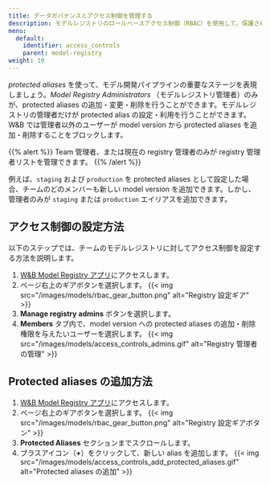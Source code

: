```yaml
---
title: データガバナンスとアクセス制御を管理する
description: モデルレジストリのロールベースアクセス制御（RBAC）を使用して、保護されたエイリアスを更新できるユーザーを管理します。
menu:
  default:
    identifier: access_controls
    parent: model-registry
weight: 10
---
```


*protected aliases* を使って、モデル開発パイプラインの重要なステージを表現しましょう。*Model Registry Administrators* （モデルレジストリ管理者）のみが、protected aliases の追加・変更・削除を行うことができます。モデルレジストリの管理者だけが protected alias の設定・利用を行うことができます。W&B では管理者以外のユーザーが model version から protected aliases を追加・削除することをブロックします。

{{% alert %}}
Team 管理者、または現在の registry 管理者のみが registry 管理者リストを管理できます。
{{% /alert %}}

例えば、`staging` および `production` を protected aliases として設定した場合、チームのどのメンバーも新しい model version を追加できます。しかし、管理者のみが `staging` または `production` エイリアスを追加できます。


## アクセス制御の設定方法
以下のステップでは、チームのモデルレジストリに対してアクセス制御を設定する方法を説明します。

1. [W&B Model Registry アプリ](https://wandb.ai/registry/model)にアクセスします。
2. ページ右上のギアボタンを選択します。
{{< img src="/images/models/rbac_gear_button.png" alt="Registry 設定ギア" >}}
3. **Manage registry admins** ボタンを選択します。
4. **Members** タブ内で、model version への protected aliases の追加・削除権限を与えたいユーザーを選択します。
{{< img src="/images/models/access_controls_admins.gif" alt="Registry 管理者の管理" >}}


## Protected aliases の追加方法
1. [W&B Model Registry アプリ](https://wandb.ai/registry/model)にアクセスします。
2. ページ右上のギアボタンを選択します。
{{< img src="/images/models/rbac_gear_button.png" alt="Registry 設定ギアボタン" >}}
3. **Protected Aliases** セクションまでスクロールします。
4. プラスアイコン（**+**）をクリックして、新しい alias を追加します。
{{< img src="/images/models/access_controls_add_protected_aliases.gif" alt="Protected aliases の追加" >}}